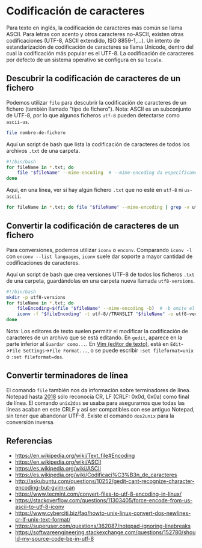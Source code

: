 # Codificación de caracteres

Para texto en inglés, la codificación de caracteres más común se llama ASCII. Para letras con acento y otros caracteres no-ASCII, existen otras codificaciones (UTF-8, ASCII extendido, ISO 8859-1,...).
Un intento de estandarización de codificación de caracteres se llama Unicode, dentro del cual la codificación más popular es el UTF-8.
La codificación de caracteres por defecto de un sistema operativo se configura en su `locale`.

## Descubrir la codificación de caracteres de un fichero

Podemos utilizar `file` para descubrir la codificación de caracteres de un fichero (también llamado "tipo de fichero"). Nota: ASCII es un subconjunto de UTF-8, por lo que algunos ficheros `utf-8` pueden detectarse como `ascii-us`.

```bash
file nombre-de-fichero
```

Aquí un script de bash que lista la codificación de caracteres de todos los archivos `.txt` de una carpeta.

```bash
#!/bin/bash
for fileName in *.txt; do
    file "$fileName" --mime-encoding  # --mime-encoding da específicamente lo que buscamos
done
```

Aquí, en una línea, ver si hay algún fichero `.txt` que no esté en `utf-8` ni `us-ascii`.

```bash
for fileName in *.txt; do file "$fileName" --mime-encoding | grep -v utf-8 | grep -v us-ascii; done
```


## Convertir la codificación de caracteres de un fichero

Para conversiones, podemos utilizar `iconv` o `enconv`. Comparando `iconv -l` con `enconv --list languages`, `iconv` suele dar soporte a mayor cantidad de codificaciones de caracteres.

Aquí un script de bash que crea versiones UTF-8 de todos los ficheros `.txt` de una carpeta, guardándolas en una carpeta nueva llamada `utf8-versions`.

```bash
#!/bin/bash
mkdir -p utf8-versions
for fileName in *.txt; do
    fileEncoding=$(file "$fileName" --mime-encoding -b)  # -b omite el nombre del fichero
    iconv -f "$fileEncoding" -t utf-8//TRANSLIT "$fileName" -o utf8-versions/"$fileName";
done
```

Nota: Los editores de texto suelen permitir el modificar la codificación de caracteres de un archivo que se está editando. En `gedit`, aparece en la parte inferior al `Guardar como...`. En [Vim (editor de texto)](writing---vim.md), está en `Edit`->`File Settings`->`File Format...`, o se puede escribir `:set fileformat=unix` o `:set fileformat=dos`.

## Convertir terminadores de línea

El comando `file` también nos da información sobre terminadores de línea. Notepad hasta [2018](https://devblogs.microsoft.com/commandline/extended-eol-in-notepad/) sólo reconocía CR, LF (CRLF: 0x0d, 0x0a) como final de línea. El comando `unix2dos` se usaba para asegurarnos que todas las líneas acaban en este CRLF y así ser compatibles con ese antiguo Notepad, sin tener que abandonar UTF-8. Existe el comando `dos2unix` para la conversión inversa.

## Referencias

- https://en.wikipedia.org/wiki/Text_file#Encoding
- https://en.wikipedia.org/wiki/ASCII
- https://es.wikipedia.org/wiki/ASCII
- https://es.wikipedia.org/wiki/Codificaci%C3%B3n_de_caracteres
- http://askubuntu.com/questions/10252/gedit-cant-recognize-character-encoding-but-gvim-can 
- https://www.tecmint.com/convert-files-to-utf-8-encoding-in-linux/
- https://stackoverflow.com/questions/11303405/force-encode-from-us-ascii-to-utf-8-iconv
- https://www.cyberciti.biz/faq/howto-unix-linux-convert-dos-newlines-cr-lf-unix-text-format/
- https://superuser.com/questions/362087/notepad-ignoring-linebreaks
- https://softwareengineering.stackexchange.com/questions/152780/should-my-source-code-be-in-utf-8
